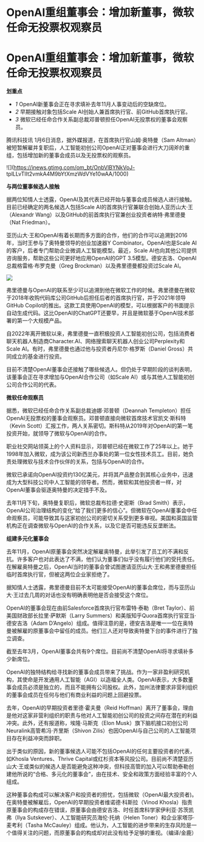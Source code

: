 # OpenAI重组董事会：增加新董事，微软任命无投票权观察员

# OpenAI重组董事会：增加新董事，微软任命无投票权观察员

**划重点**

  * _1_ OpenAI新董事会正在寻求填补去年11月人事变动后的空缺席位。
  * _2_ 早期接触对象包括Scale AI创始人兼首席执行官、前GitHub首席执行官。
  * _3_ 微软已经任命合作关系副总裁邓普顿担任OpenAI无投票权的董事会观察员。

腾讯科技讯 1月6日消息，据外媒报道，在首席执行官山姆·奥特曼（Sam
Altman）被短暂解雇并复职后，人工智能初创公司OpenAI正对董事会进行大刀阔斧的重组，包括增加新的董事会成员以及无投票权的观察员。

![](https://inews.gtimg.com/om_bt/OnbVlBYNkVoJ-
tplLLvTlIt2vmkA4M9bYtXmzWdVYe10wAA/1000)

**与两位董事候选人接触**

据两位知情人士透露，OpenAI及其代表已经开始与董事会成员候选人进行接触。目前已经确定的两名候选人包括Scale
AI的首席执行官兼联合创始人亚历山大·王（Alexandr Wang）以及GitHub的前首席执行官兼创业投资者纳特·弗里德曼（Nat Friedman）。

亚历山大·王和OpenAI有着长期而多方面的合作，他们的合作可以追溯到2016年，当时王参与了奥特曼领导的创业加速器Y
Combinator。OpenAI也是Scale AI的客户，后者专门帮助企业微调人工智能模型。最近，Scale
AI也向其他公司提供咨询服务，帮助这些公司更好地应用OpenAI的GPT 3.5模型。德安吉洛、OpenAI总裁格雷格·布罗克曼（Greg
Brockman）以及弗里德曼都投资过Scale AI。

![](https://inews.gtimg.com/om_bt/OwK4lmyFDl8fZGsmCDUblSXzMgxzWMgjHzYHhXLIvyoEUAA/1000)

弗里德曼与OpenAI的联系至少可以追溯到他在微软工作的时候。弗里德曼在微软于2018年收购代码库公司GitHub后担任后者的首席执行官，并于2021年领导GitHub
Copilot的推出。这款工具使用OpenAI的模型，可以根据客户的书面提示自动生成代码。这比OpenAI的ChatGPT还要早，并且是微软基于OpenAI技术部署的第一个大规模产品。

自2022年离开微软以来，弗里德曼一直积极投资人工智能初创公司，包括消费者聊天机器人制造商Character.AI、网络搜索聊天机器人创业公司Perplexity和Scale
AI。有时，弗里德曼也通过他与投资者丹尼尔·格罗斯（Daniel Gross）共同成立的基金进行投资。

目前不清楚OpenAI董事会还接触了哪些候选人。但仍处于早期阶段的谈判表明，该董事会正在寻求增加与OpenAI合作公司（如Scale
AI）或与其他人工智能初创公司合作公司的代表。

**微软任命观察员**

据悉，微软已经任命合作关系副总裁迪娜·邓普顿（Deannah
Templeton）担任OpenAI无投票权的董事会观察员。邓普顿直接向微软首席技术官凯文·斯科特（Kevin
Scott）汇报工作，两人关系密切。斯科特从2019年对OpenAI的第一笔投资开始，就领导了微软与OpenAI的合作。

职业社交网站领英上的个人资料显示，邓普顿已经在微软工作了25年以上。她于1998年加入微软，成为该公司新西兰办事处的第一位女性技术员工。目前，她负责处理微软与技术合作伙伴的关系，包括与OpenAI的合作。

微软已承诺向OpenAI投资约130亿美元，并将其产品整合到其核心业务中，迅速成为大型科技公司中人工智能的领导者。然而，微软和其他投资者一样，对OpenAI董事会驱逐奥特曼的决定措手不及。

去年11月下旬，奥特曼复职后，微软总裁布拉德·史密斯（Brad
Smith）表示，OpenAI公司治理结构的变化“给了我们更多的信心”。但微软在OpenAI董事会中任命观察员，可能导致其与这家初创公司的密切关系受到更多审视。美国和英国监管机构正在调查微软与OpenAI的合作关系，以及它是否可能违反反垄断法。

**组建多元化董事会**

去年11月，OpenAI原董事会突然决定解雇奥特曼，此举引发了员工的不满和反抗。许多客户也对此表达了不满，他们认为董事们似乎没有履行他们的受托责任。在解雇奥特曼之后，OpenAI当时的董事会曾试图邀请亚历山大·王和弗里德曼担任临时首席执行官，但被这两位企业家拒绝了。

据知情人士透露，弗里德曼目前不太可能接受OpenAI的董事会席位，而与亚历山大·王过去几周的对话也没有明确表明他是否会接受这个席位。

OpenAI的董事会现在由前Salesforce首席执行官布雷特·泰勒（Bret Taylor）、前美国财政部长拉里·萨默斯（Larry
Summers）和美版知乎Quora首席执行官亚当·德安吉洛（Adam
D’Angelo）组成。值得注意的是，德安吉洛是唯一一位在奥特曼被解雇的原董事会中留任的成员。他们三人还对导致奥特曼下台的事件进行了独立调查。

截至去年3月，OpenAI董事会共有9个席位。目前尚不清楚OpenAI将寻求填补多少新席位。

OpenAI的独特结构给寻找新的董事会成员带来了挑战。作为一家非盈利研究机构，其使命是开发通用人工智能（AGI）以造福全人类。OpenAI表示，大多数董事会成员必须是独立的，而且不能拥有公司股权。此外，加州法律要求非营利组织的董事会成员在任何与他们有商业利益的问题上回避投票。

去年，OpenAI的早期投资者里德·霍夫曼（Reid
Hoffman）离开了董事会，理由是他对这家非营利组织的职责与他对人工智能初创公司的投资之间存在潜在的利益冲突。此外，还有报道称，埃隆·马斯克（Elon
Musk）旗下脑机接口初创公司Neuralink高管希冯·齐里斯（Shivon Zilis）也因OpenAI与自己公司的人工智能项目存在利益冲突而辞职。

出于类似的原因，新的董事候选人可能不包括OpenAI的任何主要投资者的代表，如Khosla Ventures、Thrive
Capital或红杉资本等风投公司。目前尚不清楚亚历山大·王或类似的候选人是否能避免这种冲突，但科技高管的加入可以帮助泰勒创建他所说的“合格、多元化的董事会”，由在技术、安全和政策方面经验丰富的个人组成。

这种董事会构成可以解决客户和投资者的担忧，包括微软（OpenAI最大投资者)。在奥特曼被解雇后，OpenAI的早期投资者维诺德·科斯拉（Vinod
Khosla）指责原董事会的构成存在错误，原董事会由德安吉洛、时任首席科学家伊利亚·苏茨凯弗（Ilya
Sutskever）、人工智能研究员海伦·托纳（Helen Toner）和企业家塔莎·麦考利（Tasha
McCauley）组成。他认为，人工智能的进步带来的生存风险是一个值得关注的问题，而原董事会的构成却对此没有给予足够的重视。（编译/金鹿）

